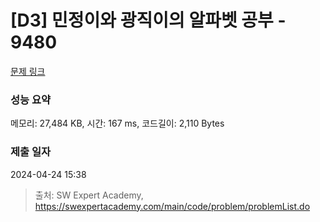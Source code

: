 # [D3] 민정이와 광직이의 알파벳 공부 - 9480 

[문제 링크](https://swexpertacademy.com/main/code/problem/problemDetail.do?contestProbId=AXAdrmW61ssDFAXq) 

### 성능 요약

메모리: 27,484 KB, 시간: 167 ms, 코드길이: 2,110 Bytes

### 제출 일자

2024-04-24 15:38



> 출처: SW Expert Academy, https://swexpertacademy.com/main/code/problem/problemList.do